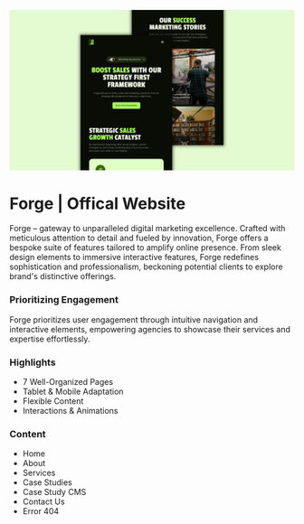 ![Project Logo](./public/cover.png)

# Forge | Offical Website

Forge – gateway to unparalleled digital marketing excellence. Crafted with meticulous attention to detail and fueled by innovation, Forge offers a bespoke suite of features tailored to amplify online presence. From sleek design elements to immersive interactive features, Forge redefines sophistication and professionalism, beckoning potential clients to explore brand's distinctive offerings.

### Prioritizing Engagement

Forge prioritizes user engagement through intuitive navigation and interactive elements, empowering agencies to showcase their services and expertise effortlessly. 

### Highlights

* 7 Well-Organized Pages
* Tablet & Mobile Adaptation
* Flexible Content
* Interactions & Animations

### Content

* Home
* About
* Services
* Case Studies
* Case Study CMS
* Contact Us
* Error 404
